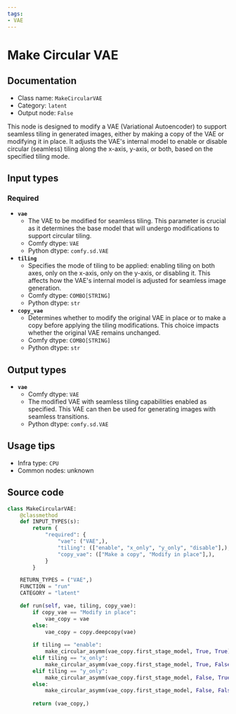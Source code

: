 ```yaml
---
tags:
- VAE
---
```


# Make Circular VAE
## Documentation
- Class name: `MakeCircularVAE`
- Category: `latent`
- Output node: `False`

This node is designed to modify a VAE (Variational Autoencoder) to support seamless tiling in generated images, either by making a copy of the VAE or modifying it in place. It adjusts the VAE's internal model to enable or disable circular (seamless) tiling along the x-axis, y-axis, or both, based on the specified tiling mode.
## Input types
### Required
- **`vae`**
    - The VAE to be modified for seamless tiling. This parameter is crucial as it determines the base model that will undergo modifications to support circular tiling.
    - Comfy dtype: `VAE`
    - Python dtype: `comfy.sd.VAE`
- **`tiling`**
    - Specifies the mode of tiling to be applied: enabling tiling on both axes, only on the x-axis, only on the y-axis, or disabling it. This affects how the VAE's internal model is adjusted for seamless image generation.
    - Comfy dtype: `COMBO[STRING]`
    - Python dtype: `str`
- **`copy_vae`**
    - Determines whether to modify the original VAE in place or to make a copy before applying the tiling modifications. This choice impacts whether the original VAE remains unchanged.
    - Comfy dtype: `COMBO[STRING]`
    - Python dtype: `str`
## Output types
- **`vae`**
    - Comfy dtype: `VAE`
    - The modified VAE with seamless tiling capabilities enabled as specified. This VAE can then be used for generating images with seamless transitions.
    - Python dtype: `comfy.sd.VAE`
## Usage tips
- Infra type: `CPU`
- Common nodes: unknown


## Source code
```python
class MakeCircularVAE:
    @classmethod
    def INPUT_TYPES(s):
        return {
            "required": {
                "vae": ("VAE",),
                "tiling": (["enable", "x_only", "y_only", "disable"],),
                "copy_vae": (["Make a copy", "Modify in place"],),
            }
        }

    RETURN_TYPES = ("VAE",)
    FUNCTION = "run"
    CATEGORY = "latent"

    def run(self, vae, tiling, copy_vae):
        if copy_vae == "Modify in place":
            vae_copy = vae
        else:
            vae_copy = copy.deepcopy(vae)
        
        if tiling == "enable":
            make_circular_asymm(vae_copy.first_stage_model, True, True)
        elif tiling == "x_only":
            make_circular_asymm(vae_copy.first_stage_model, True, False)
        elif tiling == "y_only":
            make_circular_asymm(vae_copy.first_stage_model, False, True)
        else:
            make_circular_asymm(vae_copy.first_stage_model, False, False)
        
        return (vae_copy,)

```
